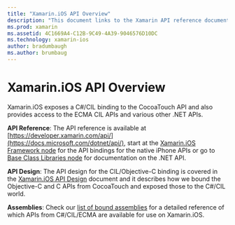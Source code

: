 ```yaml
---
title: "Xamarin.iOS API Overview"
description: "This document links to the Xamarin API reference documentation, a guide that describes the Xamarin.iOS API design, and a list of assemblies that are available for use in Xamarin development."
ms.prod: xamarin
ms.assetid: 4C1669A4-C12B-9C49-4A39-9046576D10DC
ms.technology: xamarin-ios
author: bradumbaugh
ms.author: brumbaug
---
```


# Xamarin.iOS API Overview

Xamarin.iOS exposes a C#/CIL binding to the CocoaTouch API and also provides
access to the ECMA CIL APIs and various other .NET APIs.

 **API Reference**: The API reference is available at [https://developer.xamarin.com/api/](https://docs.microsoft.com/dotnet/api/), start at the [Xamarin.iOS Framework node](https://docs.microsoft.com/dotnet/api/?view=xamarinios-10.8) for the API bindings for the native iPhone
APIs or go to [Base Class Libraries node](https://docs.microsoft.com/dotnet/api/?view=netstandard-2.0) for documentation on the .NET
API.

 **API Design**: The API design for the CIL/Objective-C binding
is covered in the [Xamarin.iOS API Design](~/ios/internals/api-design/index.md) document and it describes how we bound the Objective-C and C APIs
from CocoaTouch and exposed those to the C#/CIL world.

 **Assemblies**: Check our [list of bound assemblies](~/cross-platform/internals/available-assemblies.md) for a detailed
reference of which APIs from C#/CIL/ECMA are available for use on Xamarin.iOS.
